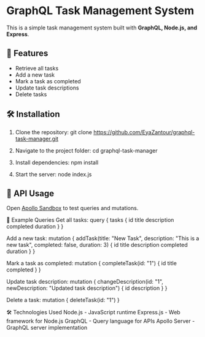 # GraphQL Task Management System

This is a simple task management system built with **GraphQL, Node.js, and Express**.

## 🚀 Features
- Retrieve all tasks
- Add a new task
- Mark a task as completed
- Update task descriptions
- Delete tasks

## 🛠 Installation
1. Clone the repository:
git clone https://github.com/EyaZantour/graphql-task-manager.git
2. Navigate to the project folder:
cd graphql-task-manager

3. Install dependencies:
npm install

4. Start the server:
node index.js


## 📌 API Usage
Open [Apollo Sandbox](http://localhost:5000/graphql) to test queries and mutations.

🔹 Example Queries
Get all tasks:
query {
  tasks {
    id
    title
    description
    completed
    duration
  }
}

Add a new task:
mutation {
  addTask(title: "New Task", description: "This is a new task", completed: false, duration: 3) {
    id
    title
    description
    completed
    duration
  }
}

Mark a task as completed:
mutation {
  completeTask(id: "1") {
    id
    title
    completed
  }
}

Update task description:
mutation {
  changeDescription(id: "1", newDescription: "Updated task description") {
    id
    description
  }
}

Delete a task:
mutation {
  deleteTask(id: "1")
}

🛠 Technologies Used
Node.js - JavaScript runtime
Express.js - Web framework for Node.js
GraphQL - Query language for APIs
Apollo Server - GraphQL server implementation




